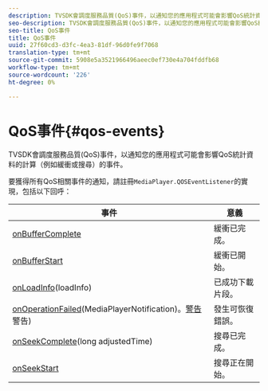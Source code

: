 ```yaml
---
description: TVSDK會調度服務品質(QoS)事件，以通知您的應用程式可能會影響QoS統計資料的計算（例如緩衝或搜尋）的事件。
seo-description: TVSDK會調度服務品質(QoS)事件，以通知您的應用程式可能會影響QoS統計資料的計算（例如緩衝或搜尋）的事件。
seo-title: QoS事件
title: QoS事件
uuid: 27f60cd3-d3fc-4ea3-81df-96d0fe9f7068
translation-type: tm+mt
source-git-commit: 5908e5a3521966496aeec0ef730e4a704fddfb68
workflow-type: tm+mt
source-wordcount: '226'
ht-degree: 0%

---
```



# QoS事件{#qos-events}

TVSDK會調度服務品質(QoS)事件，以通知您的應用程式可能會影響QoS統計資料的計算（例如緩衝或搜尋）的事件。

要獲得所有QoS相關事件的通知，請註冊`MediaPlayer.QOSEventListener`的實現，包括以下回呼：

| 事件 | 意義 |
|---|---|
| [onBufferComplete](https://help.adobe.com/en_US/primetime/api/psdk/javadoc_1.4/com/adobe/mediacore/MediaPlayer.QOSEventListener.html#onBufferComplete()) | 緩衝已完成。 |
| [onBufferStart](https://help.adobe.com/en_US/primetime/api/psdk/javadoc_1.4/com/adobe/mediacore/MediaPlayer.QOSEventListener.html#onBufferStart()) | 緩衝已開始。 |
| [onLoadInfo](https://help.adobe.com/en_US/primetime/api/psdk/javadoc_1.4/com/adobe/mediacore/MediaPlayer.QOSEventListener.html#onLoadInfo(com.adobe.mediacore.qos.LoadInfo))(loadInfo) | 已成功下載片段。 |
| [onOperationFailed](https://help.adobe.com/en_US/primetime/api/psdk/javadoc_1.4/com/adobe/mediacore/MediaPlayer.QOSEventListener.html)(MediaPlayerNotification)。[警告](https://help.adobe.com/en_US/primetime/api/psdk/javadoc_1.4/com/adobe/mediacore/MediaPlayerNotification.Warning.html) 警告) | 發生可恢復錯誤。 |
| [onSeekComplete](https://help.adobe.com/en_US/primetime/api/psdk/javadoc_1.4/com/adobe/mediacore/MediaPlayer.QOSEventListener.html#onSeekComplete(long))(long adjustedTime) | 搜尋已完成。 |
| [onSeekStart](https://help.adobe.com/en_US/primetime/api/psdk/javadoc_1.4/com/adobe/mediacore/MediaPlayer.QOSEventListener.html#onSeekStart()) | 搜尋正在開始。 |